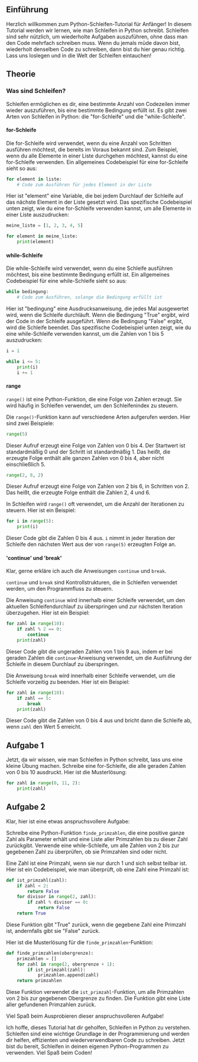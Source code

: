 ## Einführung
Herzlich willkommen zum Python-Schleifen-Tutorial für Anfänger! In diesem Tutorial werden wir lernen, wie man Schleifen in Python schreibt. Schleifen sind sehr nützlich, um wiederholte Aufgaben auszuführen, ohne dass man den Code mehrfach schreiben muss. Wenn du jemals müde davon bist, wiederholt denselben Code zu schreiben, dann bist du hier genau richtig. Lass uns loslegen und in die Welt der Schleifen eintauchen!

## Theorie
### Was sind Schleifen?
Schleifen ermöglichen es dir, eine bestimmte Anzahl von Codezeilen immer wieder auszuführen, bis eine bestimmte Bedingung erfüllt ist. Es gibt zwei Arten von Schleifen in Python: die "for-Schleife" und die "while-Schleife".

#### for-Schleife
Die for-Schleife wird verwendet, wenn du eine Anzahl von Schritten ausführen möchtest, die bereits im Voraus bekannt sind. Zum Beispiel, wenn du alle Elemente in einer Liste durchgehen möchtest, kannst du eine for-Schleife verwenden. Ein allgemeines Codebeispiel für eine for-Schleife sieht so aus:

```python
for element in liste:
    # Code zum Ausführen für jedes Element in der Liste
```

Hier ist "element" eine Variable, die bei jedem Durchlauf der Schleife auf das nächste Element in der Liste gesetzt wird. Das spezifische Codebeispiel unten zeigt, wie du eine for-Schleife verwenden kannst, um alle Elemente in einer Liste auszudrucken:

```python
meine_liste = [1, 2, 3, 4, 5]

for element in meine_liste:
    print(element)
```

#### while-Schleife
Die while-Schleife wird verwendet, wenn du eine Schleife ausführen möchtest, bis eine bestimmte Bedingung erfüllt ist. Ein allgemeines Codebeispiel für eine while-Schleife sieht so aus:

```python
while bedingung:
    # Code zum Ausführen, solange die Bedingung erfüllt ist
```

Hier ist "bedingung" eine Ausdrucksanweisung, die jedes Mal ausgewertet wird, wenn die Schleife durchläuft. Wenn die Bedingung "True" ergibt, wird der Code in der Schleife ausgeführt. Wenn die Bedingung "False" ergibt, wird die Schleife beendet. Das spezifische Codebeispiel unten zeigt, wie du eine while-Schleife verwenden kannst, um die Zahlen von 1 bis 5 auszudrucken:

```python
i = 1

while i <= 5:
    print(i)
    i += 1
```

#### range
`range()` ist eine Python-Funktion, die eine Folge von Zahlen erzeugt. Sie wird häufig in Schleifen verwendet, um den Schleifenindex zu steuern. 

Die `range()`-Funktion kann auf verschiedene Arten aufgerufen werden. Hier sind zwei Beispiele:

```python
range(5)
```

Dieser Aufruf erzeugt eine Folge von Zahlen von 0 bis 4. Der Startwert ist standardmäßig 0 und der Schritt ist standardmäßig 1. Das heißt, die erzeugte Folge enthält alle ganzen Zahlen von 0 bis 4, aber nicht einschließlich 5.

```python
range(2, 8, 2)
```

Dieser Aufruf erzeugt eine Folge von Zahlen von 2 bis 6, in Schritten von 2. Das heißt, die erzeugte Folge enthält die Zahlen 2, 4 und 6.

In Schleifen wird `range()` oft verwendet, um die Anzahl der Iterationen zu steuern. Hier ist ein Beispiel:

```python
for i in range(5):
    print(i)
```

Dieser Code gibt die Zahlen 0 bis 4 aus. `i` nimmt in jeder Iteration der Schleife den nächsten Wert aus der von `range(5)` erzeugten Folge an.

#### 'continue' und 'break'
Klar, gerne erkläre ich auch die Anweisungen `continue` und `break`.

`continue` und `break` sind Kontrollstrukturen, die in Schleifen verwendet werden, um den Programmfluss zu steuern.

Die Anweisung `continue` wird innerhalb einer Schleife verwendet, um den aktuellen Schleifendurchlauf zu überspringen und zur nächsten Iteration überzugehen. Hier ist ein Beispiel:

```python
for zahl in range(10):
    if zahl % 2 == 0:
        continue
    print(zahl)
```

Dieser Code gibt die ungeraden Zahlen von 1 bis 9 aus, indem er bei geraden Zahlen die `continue`-Anweisung verwendet, um die Ausführung der Schleife in diesem Durchlauf zu überspringen.

Die Anweisung `break` wird innerhalb einer Schleife verwendet, um die Schleife vorzeitig zu beenden. Hier ist ein Beispiel:

```python
for zahl in range(10):
    if zahl == 5:
        break
    print(zahl)
```

Dieser Code gibt die Zahlen von 0 bis 4 aus und bricht dann die Schleife ab, wenn `zahl` den Wert 5 erreicht.

## Aufgabe 1
Jetzt, da wir wissen, wie man Schleifen in Python schreibt, lass uns eine kleine Übung machen. Schreibe eine for-Schleife, die alle geraden Zahlen von 0 bis 10 ausdruckt. Hier ist die Musterlösung:

```python
for zahl in range(0, 11, 2):
    print(zahl)
```

## Aufgabe 2
Klar, hier ist eine etwas anspruchsvollere Aufgabe:

Schreibe eine Python-Funktion `finde_primzahlen`, die eine positive ganze Zahl als Parameter erhält und eine Liste aller Primzahlen bis zu dieser Zahl zurückgibt. Verwende eine while-Schleife, um alle Zahlen von 2 bis zur gegebenen Zahl zu überprüfen, ob sie Primzahlen sind oder nicht.

Eine Zahl ist eine Primzahl, wenn sie nur durch 1 und sich selbst teilbar ist. Hier ist ein Codebeispiel, wie man überprüft, ob eine Zahl eine Primzahl ist:

```python
def ist_primzahl(zahl):
    if zahl < 2:
        return False
    for divisor in range(2, zahl):
        if zahl % divisor == 0:
            return False
    return True
```

Diese Funktion gibt "True" zurück, wenn die gegebene Zahl eine Primzahl ist, andernfalls gibt sie "False" zurück.

Hier ist die Musterlösung für die `finde_primzahlen`-Funktion:

```python
def finde_primzahlen(obergrenze):
    primzahlen = []
    for zahl in range(2, obergrenze + 1):
        if ist_primzahl(zahl):
            primzahlen.append(zahl)
    return primzahlen
```

Diese Funktion verwendet die `ist_primzahl`-Funktion, um alle Primzahlen von 2 bis zur gegebenen Obergrenze zu finden. Die Funktion gibt eine Liste aller gefundenen Primzahlen zurück.

Viel Spaß beim Ausprobieren dieser anspruchsvolleren Aufgabe!


Ich hoffe, dieses Tutorial hat dir geholfen, Schleifen in Python zu verstehen. Schleifen sind eine wichtige Grundlage in der Programmierung und werden dir helfen, effizienten und wiederverwendbaren Code zu schreiben. Jetzt bist du bereit, Schleifen in deinen eigenen Python-Programmen zu verwenden. Viel Spaß beim Coden!